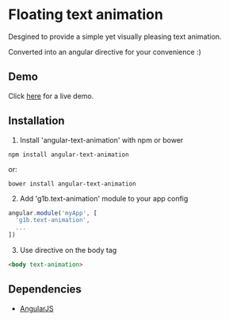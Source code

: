 # Floating text animation

Desgined to provide a simple yet visually pleasing text animation.

Converted into an angular directive for your convenience :)

## Demo
Click <a href="https://rawgit.com/g1eb/angular-text-animation/master/" target="_blank">here</a> for a live demo.

## Installation

1) Install 'angular-text-animation' with npm or bower

```
npm install angular-text-animation
```

or:

```
bower install angular-text-animation
```

2) Add 'g1b.text-animation' module to your app config


```javascript
angular.module('myApp', [
  'g1b.text-animation',
  ...
])
```

3) Use directive on the body tag

```html
<body text-animation>
```

## Dependencies

* [AngularJS](https://angularjs.org/)
